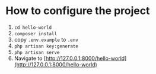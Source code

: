 # How to configure the project

1. `cd hello-world`
2. `composer install`
3. copy `.env.example` to `.env`
4. `php artisan key:generate`
5. `php artisan serve`
6. Navigate to [http://127.0.0.1:8000/hello-world](http://127.0.0.1:8000/hello-world)
